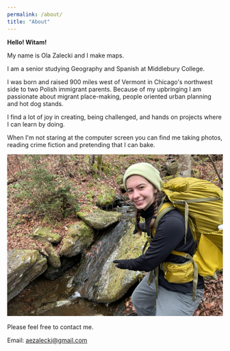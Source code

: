 ```yaml
---
permalink: /about/
title: "About"
---
```


**Hello! Witam!**

My name is Ola Zalecki and I make maps. 

I am a senior studying Geography and Spanish at Middlebury College. 

I was born and raised 900 miles west of Vermont in Chicago's northwest side to two Polish immigrant parents. Because of my upbringing I am passionate about migrant place-making, people oriented urban planning and hot dog stands. 
 
I find a lot of joy in creating, being challenged, and hands on projects where I can learn by doing.

When I'm not staring at the computer screen you can find me taking photos, reading crime fiction and pretending that I can bake.

![about me image](/assets/images/aboutme_img.jpg)

Please feel free to contact me. 

Email:
aezalecki@gmail.com





